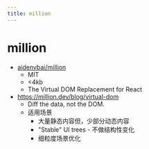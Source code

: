 ```yaml
---
title: million
---
```


# million

- [aidenybai/million](https://github.com/aidenybai/million)
  - MIT
  - <4kb
  - The Virtual DOM Replacement for React
- https://million.dev/blog/virtual-dom
  - Diff the data, not the DOM.
  - 适用场景
    - 大量静态内容但，少部分动态内容
    - "Stable" UI trees - 不做结构性变化
    - 细粒度场景优化
